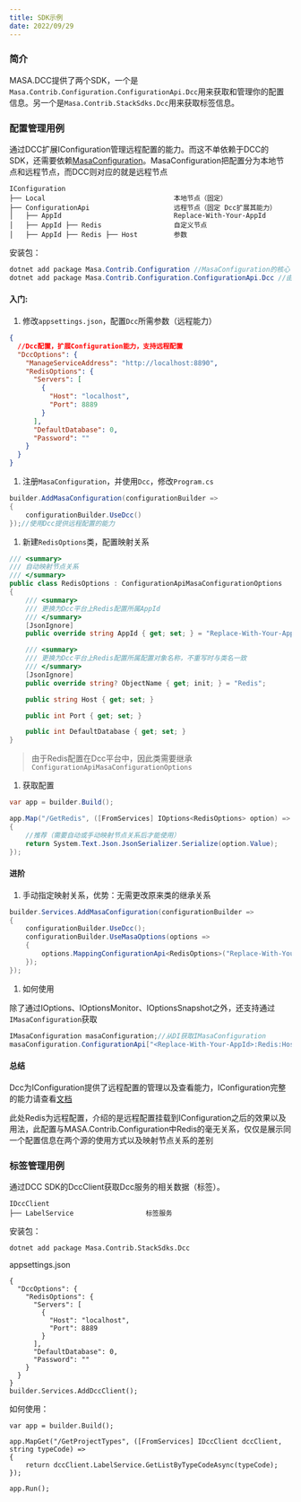 ```yaml
---
title: SDK示例
date: 2022/09/29
---
```


### 简介

MASA.DCC提供了两个SDK，一个是`Masa.Contrib.Configuration.ConfigurationApi.Dcc`用来获取和管理你的配置信息。另一个是`Masa.Contrib.StackSdks.Dcc`用来获取标签信息。

### 配置管理用例

通过DCC扩展IConfiguration管理远程配置的能力。而这不单依赖于DCC的SDK，还需要依赖[MasaConfiguration]()。MasaConfiguration把配置分为本地节点和远程节点，而DCC则对应的就是远程节点

```
IConfiguration
├── Local                                本地节点（固定）
├── ConfigurationApi                     远程节点（固定 Dcc扩展其能力）
│   ├── AppId                            Replace-With-Your-AppId
│   ├── AppId ├── Redis                  自定义节点
│   ├── AppId ├── Redis ├── Host         参数
```

安装包：

```c#
dotnet add package Masa.Contrib.Configuration //MasaConfiguration的核心
dotnet add package Masa.Contrib.Configuration.ConfigurationApi.Dcc //由Dcc提供远程配置的能力
```

#### 入门:

1. 修改`appsettings.json`，配置`Dcc`所需参数（远程能力）

```json
{
  //Dcc配置，扩展Configuration能力，支持远程配置
  "DccOptions": {
    "ManageServiceAddress": "http://localhost:8890",
    "RedisOptions": {
      "Servers": [
        {
          "Host": "localhost",
          "Port": 8889
        }
      ],
      "DefaultDatabase": 0,
      "Password": ""
    }
  }
}
```

1. 注册`MasaConfiguration`，并使用`Dcc`，修改`Program.cs`

```c#
builder.AddMasaConfiguration(configurationBuilder =>
{
    configurationBuilder.UseDcc()
});//使用Dcc提供远程配置的能力
```

1. 新建`RedisOptions`类，配置映射关系

```c#
/// <summary>
/// 自动映射节点关系
/// </summary>
public class RedisOptions : ConfigurationApiMasaConfigurationOptions
{
    /// <summary>
    /// 更换为Dcc平台上Redis配置所属AppId
    /// </summary>
    [JsonIgnore]
    public override string AppId { get; set; } = "Replace-With-Your-AppId";

    /// <summary>
    /// 更换为Dcc平台上Redis配置所属配置对象名称，不重写时与类名一致
    /// </summary>
    [JsonIgnore]
    public override string? ObjectName { get; init; } = "Redis";

    public string Host { get; set; }

    public int Port { get; set; }

    public int DefaultDatabase { get; set; }
}
```

> 由于Redis配置在Dcc平台中，因此类需要继承`ConfigurationApiMasaConfigurationOptions`

1. 获取配置

```c#
var app = builder.Build();

app.Map("/GetRedis", ([FromServices] IOptions<RedisOptions> option) =>
{
    //推荐（需要自动或手动映射节点关系后才能使用）
    return System.Text.Json.JsonSerializer.Serialize(option.Value);
});
```

#### 进阶

1. 手动指定映射关系，优势：无需更改原来类的继承关系

```c#
builder.Services.AddMasaConfiguration(configurationBuilder =>
{
    configurationBuilder.UseDcc();
    configurationBuilder.UseMasaOptions(options =>
    {
        options.MappingConfigurationApi<RedisOptions>("Replace-With-Your-AppId", "Redis"); //将RedisOptions绑定映射到ConfigurationApi:AppId:Redis节点
    });
});
```

1. 如何使用

除了通过IOptions、IOptionsMonitor、IOptionsSnapshot之外，还支持通过`IMasaConfiguration`获取

```c#
IMasaConfiguration masaConfiguration;//从DI获取IMasaConfiguration
masaConfiguration.ConfigurationApi["<Replace-With-Your-AppId>:Redis:Host"];
```

#### 总结

Dcc为IConfiguration提供了远程配置的管理以及查看能力，IConfiguration完整的能力请查看[文档](https://github.com/masastack/MASA.Framework/blob/main/src/Contrib/Configuration/Configuration/Masa.Contrib.Configuration/README.zh-CN.md)

此处Redis为远程配置，介绍的是远程配置挂载到IConfiguration之后的效果以及用法，此配置与MASA.Contrib.Configuration中Redis的毫无关系，仅仅是展示同一个配置信息在两个源的使用方式以及映射节点关系的差别

### 标签管理用例

通过DCC SDK的DccClient获取Dcc服务的相关数据（标签）。

```
IDccClient
├── LabelService                  标签服务
```

安装包：

```
dotnet add package Masa.Contrib.StackSdks.Dcc
```

appsettings.json

```
{
  "DccOptions": {
    "RedisOptions": {
      "Servers": [
        {
          "Host": "localhost",
          "Port": 8889
        }
      ],
      "DefaultDatabase": 0,
      "Password": ""
    }
  }
}
builder.Services.AddDccClient();
```

如何使用：

```
var app = builder.Build();

app.MapGet("/GetProjectTypes", ([FromServices] IDccClient dccClient, string typeCode) =>
{
    return dccClient.LabelService.GetListByTypeCodeAsync(typeCode);
});

app.Run();
```